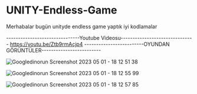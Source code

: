 # UNITY-Endless-Game
Merhabalar bugün unityde endless game yaptık iyi kodlamalar

-------------------------------Youtube Videosu------------------------------- 
https://youtu.be/Ztb9rmAcjp4
-------------------------OYUNDAN GÖRÜNTÜLER-------------------------


![Googledinorun Screenshot 2023 05 01 - 18 12 51 38](https://user-images.githubusercontent.com/127442030/235475164-76b84a91-fc11-44dc-b58c-118023b800d1.png)

![Googledinorun Screenshot 2023 05 01 - 18 12 55 99](https://user-images.githubusercontent.com/127442030/235475201-2bc377b0-11d3-4620-9090-f4e9f5a4ec14.png)

![Googledinorun Screenshot 2023 05 01 - 18 12 57 85](https://user-images.githubusercontent.com/127442030/235475246-ea2603ae-e7c6-456c-82a8-6e9384aae29b.png)
